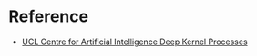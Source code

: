 # Reference
- [
UCL Centre for Artificial Intelligence
Deep Kernel Processes](https://www.youtube.com/watch?v=YdgQgktakmw)
